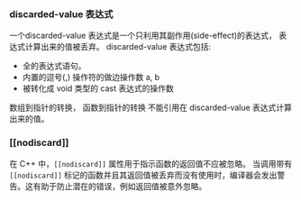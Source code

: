 ### discarded-value 表达式
一个discarded-value 表达式是一个只利用其副作用(side-effect)的表达式， 表达式计算出来的值被丢弃。
discarded-value 表达式包括:

 - 全的表达式语句。
 - 内置的逗号(,) 操作符的做边操作数 a, b 
 - 被转化成 void 类型的 cast 表达式的操作数

数组到指针的转换， 函数到指针的转换 不能引用在 discarded-value 表达式计算出来的值。

###  [[nodiscard]]
在 C++ 中，`[[nodiscard]]` 属性用于指示函数的返回值不应被忽略。
当调用带有 `[[nodiscard]]` 标记的函数并且其返回值被丢弃而没有使用时，编译器会发出警告。这有助于防止潜在的错误，例如返回值被意外忽略。

<!--stackedit_data:
eyJoaXN0b3J5IjpbMjkyMjQ4MjgyLDE4Mzc0ODQ3NjAsMjk2MD
IxNjMwXX0=
-->